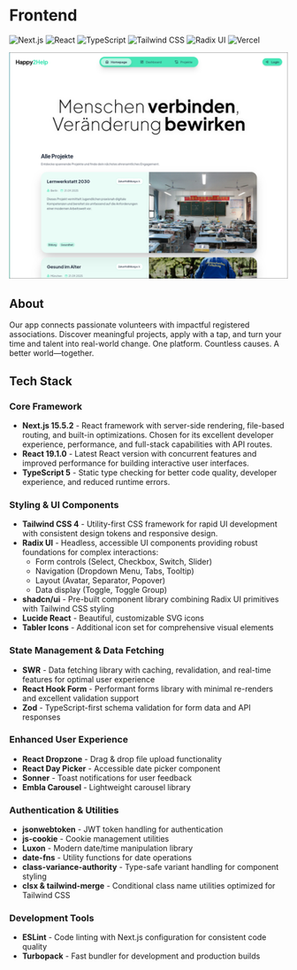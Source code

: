 # Frontend

![Next.js](https://img.shields.io/badge/Next.js-15.5.2-black?logo=next.js&logoColor=white) ![React](https://img.shields.io/badge/React-19.1.0-61DAFB?logo=react&logoColor=white) ![TypeScript](https://img.shields.io/badge/TypeScript-5-3178C6?logo=typescript&logoColor=white) ![Tailwind CSS](https://img.shields.io/badge/Tailwind_CSS-4-38B2AC?logo=tailwind-css&logoColor=white) ![Radix UI](https://img.shields.io/badge/Radix_UI-Components-161618?logo=radix-ui&logoColor=white) ![Vercel](https://vercelbadge.vercel.app/api/fharten/happy2help_frontend)

<div style="text-align: center;">
<img src="https://raw.githubusercontent.com/fharten/happy2help_frontend/refs/heads/main/public/images/deployed/homepage.png" width="600" alt='Happy2Help Frontpage'>
</div>

## About

Our app connects passionate volunteers with impactful registered associations. Discover meaningful projects, apply with a tap, and turn your time and talent into real-world change. One platform. Countless causes. A better world—together.

## Tech Stack

### Core Framework

- **Next.js 15.5.2** - React framework with server-side rendering, file-based routing, and built-in optimizations. Chosen for its excellent developer experience, performance, and full-stack capabilities with API routes.
- **React 19.1.0** - Latest React version with concurrent features and improved performance for building interactive user interfaces.
- **TypeScript 5** - Static type checking for better code quality, developer experience, and reduced runtime errors.

### Styling & UI Components

- **Tailwind CSS 4** - Utility-first CSS framework for rapid UI development with consistent design tokens and responsive design.
- **Radix UI** - Headless, accessible UI components providing robust foundations for complex interactions:
  - Form controls (Select, Checkbox, Switch, Slider)
  - Navigation (Dropdown Menu, Tabs, Tooltip)
  - Layout (Avatar, Separator, Popover)
  - Data display (Toggle, Toggle Group)
- **shadcn/ui** - Pre-built component library combining Radix UI primitives with Tailwind CSS styling
- **Lucide React** - Beautiful, customizable SVG icons
- **Tabler Icons** - Additional icon set for comprehensive visual elements

### State Management & Data Fetching

- **SWR** - Data fetching library with caching, revalidation, and real-time features for optimal user experience
- **React Hook Form** - Performant forms library with minimal re-renders and excellent validation support
- **Zod** - TypeScript-first schema validation for form data and API responses

### Enhanced User Experience

<!-- - **Next Themes** - Dark/light mode theming with system preference detection -->

- **React Dropzone** - Drag & drop file upload functionality
- **React Day Picker** - Accessible date picker component
- **Sonner** - Toast notifications for user feedback
- **Embla Carousel** - Lightweight carousel library

### Authentication & Utilities

- **jsonwebtoken** - JWT token handling for authentication
- **js-cookie** - Cookie management utilities
- **Luxon** - Modern date/time manipulation library
- **date-fns** - Utility functions for date operations
- **class-variance-authority** - Type-safe variant handling for component styling
- **clsx & tailwind-merge** - Conditional class name utilities optimized for Tailwind CSS

### Development Tools

- **ESLint** - Code linting with Next.js configuration for consistent code quality
- **Turbopack** - Fast bundler for development and production builds
